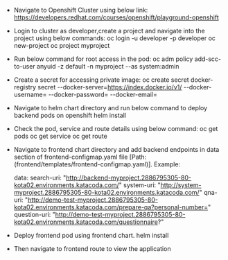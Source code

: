 * Navigate to Openshift Cluster using below link:
  https://developers.redhat.com/courses/openshift/playground-openshift

* Login to cluster as developer,create a project and navigate into the project using below commands:
  oc login -u developer -p developer
  oc new-project <projectname>
  oc project myproject
  
* Run below command for root access in the pod:
  oc adm policy add-scc-to-user anyuid -z default -n myproject --as system:admin 

* Create a secret for accessing private image:
  oc create secret docker-registry secret --docker-server=https://index.docker.io/v1/ --docker-username= --docker-password= --docker-email=
* Navigate to helm chart directory and run below command to deploy backend pods on openshift
  helm install <name> <Backend-chart>
  
* Check the pod, service and route details using below command:
  oc get pods
  oc get service
  oc get route

* Navigate to frontend chart directory and add backend endpoints in data section of frontend-configmap.yaml file [Path: (frontend/templates/frontend-configmap.yaml)]. 
  Example: 

  data:
  search-uri: "http://backend-myproject.2886795305-80-kota02.environments.katacoda.com/"
  system-uri: "http://system-myproject.2886795305-80-kota02.environments.katacoda.com/"
  qna-uri: "http://demo-test-myproject.2886795305-80-kota02.environments.katacoda.com/prepare-qa?personal-number="
  question-uri: "http://demo-test-myproject.2886795305-80-kota02.environments.katacoda.com/questionnaire?"
  
* Deploy frontend pod using frontend chart. 
  helm install <name> <Frontend-chart>

* Then navigate to frontend route to view the application
